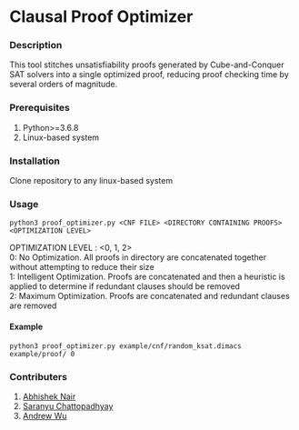 # Clausal Proof Optimizer

### Description

This tool stitches unsatisfiability proofs generated by Cube-and-Conquer SAT solvers into a single optimized proof, reducing proof checking time by several orders of magnitude.

### Prerequisites

1. Python>=3.6.8
2. Linux-based system

### Installation

Clone repository to any linux-based system

### Usage

    python3 proof_optimizer.py <CNF FILE> <DIRECTORY CONTAINING PROOFS> <OPTIMIZATION LEVEL>

OPTIMIZATION LEVEL : <0, 1, 2>  
0: No Optimization. All proofs in directory are concatenated together without attempting to reduce their size  
1: Intelligent Optimization. Proofs are concatenated and then a heuristic is applied to determine if redundant clauses should be removed  
2: Maximum Optimization. Proofs are concatenated and redundant clauses are removed  

#### Example
  
    python3 proof_optimizer.py example/cnf/random_ksat.dimacs example/proof/ 0

### Contributers

1. [Abhishek Nair](https://github.com/abhisheknair1729)
2. [Saranyu Chattopadhyay](https://github.com/saranyuc3)
3. [Andrew Wu](https://github.com/anwu1219)

